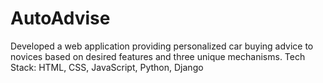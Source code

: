 # AutoAdvise
Developed a web application providing personalized car buying advice to novices based on desired features and three unique mechanisms. 
Tech Stack: HTML, CSS, JavaScript, Python, Django

